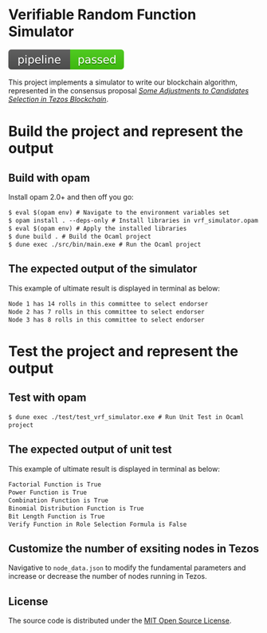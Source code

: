 # Verifiable Random Function Simulator

![Pipeline status](pipeline.svg)

This project implements a simulator to write our blockchain algorithm, represented in the consensus proposal [*Some Adjustments to Candidates Selection in Tezos Blockchain*][paper].

# Build the project and represent the output
## Build with opam

Install opam 2.0+ and then off you go:

```console
$ eval $(opam env) # Navigate to the environment variables set
$ opam install . --deps-only # Install libraries in vrf_simulator.opam
$ eval $(opam env) # Apply the installed libraries
$ dune build . # Build the Ocaml project
$ dune exec ./src/bin/main.exe # Run the Ocaml project
```

## The expected output of the simulator

This example of ultimate result is displayed in terminal as below:

```console
Node 1 has 14 rolls in this committee to select endorser 
Node 2 has 7 rolls in this committee to select endorser 
Node 3 has 8 rolls in this committee to select endorser 
```
# Test the project and represent the output

## Test with opam

```console
$ dune exec ./test/test_vrf_simulator.exe # Run Unit Test in Ocaml project
```

## The expected output of unit test 

This example of ultimate result is displayed in terminal as below:

```console
Factorial Function is True          
Power Function is True 
Combination Function is True 
Binomial Distribution Function is True 
Bit Length Function is True 
Verify Function in Role Selection Formula is False
```

## Customize the number of exsiting nodes in Tezos

Navigative to `node_data.json` to modify the fundamental parameters and increase or decrease the number of nodes running in Tezos.


## License

The source code is distributed under the [MIT Open Source
License](https://opensource.org/licenses/MIT).

[paper]: https://drive.google.com/file/d/1o6Brp76OofgoD9lXMHtFYzedg40XSblb/view?usp=sharing
